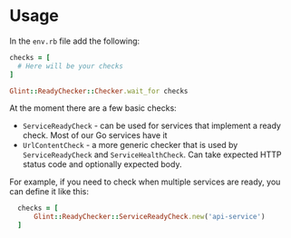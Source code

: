 # Usage

In the `env.rb` file add the following:
```ruby
checks = [
  # Here will be your checks
]

Glint::ReadyChecker::Checker.wait_for checks
```

At the moment there are a few basic checks:

* `ServiceReadyCheck` - can be used for services that implement a ready check. Most of our Go services have it
* `UrlContentCheck` - a more generic checker that is used by `ServiceReadyCheck` and `ServiceHealthCheck`. 
Can take expected HTTP status code and optionally expected body.

For example, if you need to check when multiple services are ready, you can define it like this:

```ruby
  checks = [
      Glint::ReadyChecker::ServiceReadyCheck.new('api-service')
  ]
```